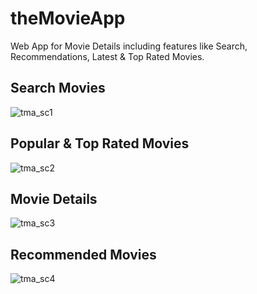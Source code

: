 # theMovieApp
Web App for Movie Details including features like Search, Recommendations, Latest & Top Rated Movies.

## Search Movies
![tma_sc1](https://user-images.githubusercontent.com/9645332/34460400-97090b9a-ee32-11e7-8d0f-40bd776f5eeb.png)

## Popular & Top Rated Movies
![tma_sc2](https://user-images.githubusercontent.com/9645332/34460401-975ff518-ee32-11e7-93f2-164dac91568b.png)

## Movie Details
![tma_sc3](https://user-images.githubusercontent.com/9645332/34460402-97a7fc46-ee32-11e7-8296-1c0f56999217.png)

## Recommended Movies
![tma_sc4](https://user-images.githubusercontent.com/9645332/34460403-97f12b28-ee32-11e7-9b8c-79f37042df36.png)
